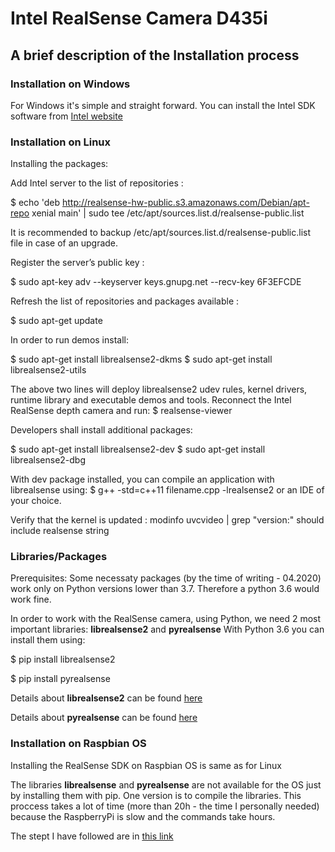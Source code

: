 <h1>Intel RealSense Camera D435i</h1>
<h2>A brief description of the Installation process</h2>
<h3>Installation on Windows</h3>

 For Windows it's simple and straight forward.
 You can install the Intel SDK software from [Intel website](www.intelrealsense.com/sdk-2/)

<h3>Installation on Linux</h3>

 Installing the packages:

Add Intel server to the list of repositories :

$ echo 'deb http://realsense-hw-public.s3.amazonaws.com/Debian/apt-repo xenial main' | sudo tee /etc/apt/sources.list.d/realsense-public.list

It is recommended to backup /etc/apt/sources.list.d/realsense-public.list file in case of an upgrade.

Register the server’s public key :

$ sudo apt-key adv --keyserver keys.gnupg.net --recv-key 6F3EFCDE

Refresh the list of repositories and packages available :

$ sudo apt-get update

In order to run demos install:

$ sudo apt-get install librealsense2-dkms
$ sudo apt-get install librealsense2-utils

The above two lines will deploy librealsense2 udev rules, kernel drivers, runtime library and executable demos and tools. Reconnect the Intel RealSense depth camera and run: 
$ realsense-viewer

Developers shall install additional packages:

$ sudo apt-get install librealsense2-dev
$ sudo apt-get install librealsense2-dbg

With dev package installed, you can compile an application with librealsense using:
$ g++ -std=c++11 filename.cpp -lrealsense2 or an IDE of your choice.

Verify that the kernel is updated :
modinfo uvcvideo | grep "version:" should include realsense string

<h3>Libraries/Packages</h3>
Prerequisites:
 Some necessaty packages (by the time of writing - 04.2020) work only on Python versions lower than 3.7.
 Therefore a python 3.6 would work fine.

In order to work with the RealSense camera, using Python, we need 2 most important libraries: **librealsense2** and **pyrealsense**
With Python 3.6 you can install them using:

$ pip install librealsense2

$ pip install pyrealsense

Details about **librealsense2** can be found [here](https://github.com/IntelRealSense/librealsense)

Details about **pyrealsense** can be found [here](https://pypi.org/project/pyrealsense/)

<h3>Installation on Raspbian OS</h3>

Installing the RealSense SDK on Raspbian OS is same as for Linux

The libraries **librealsense** and **pyrealsense** are not available for the OS just by installing them with pip.
One version is to compile the libraries. This proccess takes a lot of time (more than 20h - the time I personally needed) because the RaspberryPi is slow and the commands take hours.

The stept I have followed are in [this link](https://github.com/IntelRealSense/librealsense/blob/master/doc/installation_raspbian.md)
